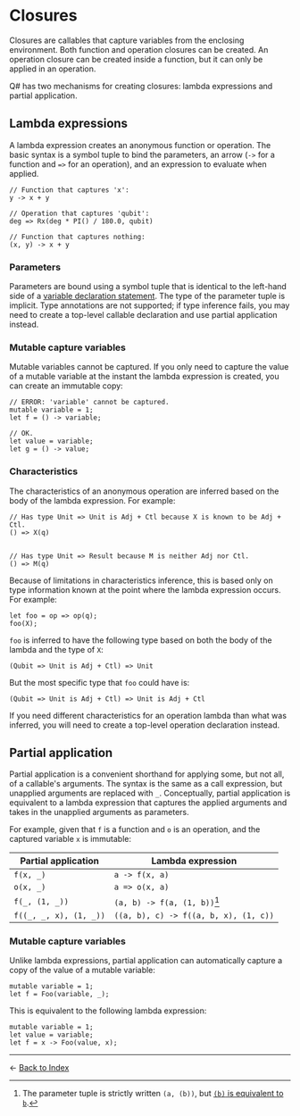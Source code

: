 # Closures

Closures are callables that capture variables from the enclosing environment.
Both function and operation closures can be created.
An operation closure can be created inside a function, but it can only be applied in an operation.

Q# has two mechanisms for creating closures: lambda expressions and partial application.

## Lambda expressions

A lambda expression creates an anonymous function or operation.
The basic syntax is a symbol tuple to bind the parameters, an arrow (`->` for a function and `=>` for an operation), and an expression to evaluate when applied.

```qsharp
// Function that captures 'x':
y -> x + y

// Operation that captures 'qubit':
deg => Rx(deg * PI() / 180.0, qubit)

// Function that captures nothing:
(x, y) -> x + y
```

### Parameters

Parameters are bound using a symbol tuple that is identical to the left-hand side of a [variable declaration statement](https://github.com/microsoft/qsharp-language/blob/main/Specifications/Language/2_Statements/VariableDeclarationsAndReassignments.md).
The type of the parameter tuple is implicit.
Type annotations are not supported; if type inference fails, you may need to create a top-level callable declaration and use partial application instead.

### Mutable capture variables

Mutable variables cannot be captured.
If you only need to capture the value of a mutable variable at the instant the lambda expression is created, you can create an immutable copy:

```qsharp
// ERROR: 'variable' cannot be captured.
mutable variable = 1;
let f = () -> variable;

// OK.
let value = variable;
let g = () -> value;
```

### Characteristics

The characteristics of an anonymous operation are inferred based on the body of the lambda expression.
For example:

```qsharp
// Has type Unit => Unit is Adj + Ctl because X is known to be Adj + Ctl.
() => X(q)


// Has type Unit => Result because M is neither Adj nor Ctl.
() => M(q)
```

Because of limitations in characteristics inference, this is based only on type information known at the point where the lambda expression occurs.
For example:

```qsharp
let foo = op => op(q);
foo(X);
```

`foo` is inferred to have the following type based on both the body of the lambda and the type of `X`:

```qsharp
(Qubit => Unit is Adj + Ctl) => Unit
```

But the most specific type that `foo` could have is:

```qsharp
(Qubit => Unit is Adj + Ctl) => Unit is Adj + Ctl
```

If you need different characteristics for an operation lambda than what was inferred, you will need to create a top-level operation declaration instead.

## Partial application

Partial application is a convenient shorthand for applying some, but not all, of a callable's arguments.
The syntax is the same as a call expression, but unapplied arguments are replaced with `_`.
Conceptually, partial application is equivalent to a lambda expression that captures the applied arguments and takes in the unapplied arguments as parameters.

For example, given that `f` is a function and `o` is an operation, and the captured variable `x` is immutable:

| Partial application    | Lambda expression                     |
| ---------------------- | ------------------------------------- |
| `f(x, _)`              | `a -> f(x, a)`                        |
| `o(x, _)`              | `a => o(x, a)`                        |
| `f(_, (1, _))`         | `(a, b) -> f(a, (1, b))`[^1]          |
| `f((_, _, x), (1, _))` | `((a, b), c) -> f((a, b, x), (1, c))` |

### Mutable capture variables

Unlike lambda expressions, partial application can automatically capture a copy of the value of a mutable variable:

```qsharp
mutable variable = 1;
let f = Foo(variable, _);
```

This is equivalent to the following lambda expression:

```qsharp
mutable variable = 1;
let value = variable;
let f = x -> Foo(value, x);
```

---

← [Back to Index](https://github.com/microsoft/qsharp-language/tree/main/Specifications/Language#index)

[^1]: The parameter tuple is strictly written `(a, (b))`, but [`(b)` is equivalent to `b`](https://github.com/microsoft/qsharp-language/blob/main/Specifications/Language/4_TypeSystem/SingletonTupleEquivalence.md).
